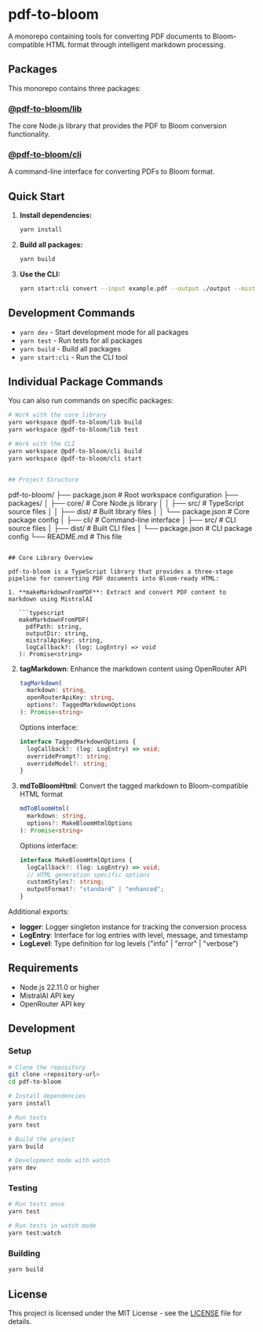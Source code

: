 # pdf-to-bloom

A monorepo containing tools for converting PDF documents to Bloom-compatible HTML format through intelligent markdown processing.

## Packages

This monorepo contains three packages:

### [@pdf-to-bloom/lib](./packages/lib)

The core Node.js library that provides the PDF to Bloom conversion functionality.

### [@pdf-to-bloom/cli](./packages/cli)

A command-line interface for converting PDFs to Bloom format.

## Quick Start

1. **Install dependencies:**

   ```bash
   yarn install
   ```

2. **Build all packages:**

   ```bash
   yarn build
   ```

3. **Use the CLI:**
   ```bash
   yarn start:cli convert --input example.pdf --output ./output --mistral-key YOUR_KEY
   ```

## Development Commands

- `yarn dev` - Start development mode for all packages
- `yarn test` - Run tests for all packages
- `yarn build` - Build all packages
- `yarn start:cli` - Run the CLI tool

## Individual Package Commands

You can also run commands on specific packages:

```bash
# Work with the core library
yarn workspace @pdf-to-bloom/lib build
yarn workspace @pdf-to-bloom/lib test

# Work with the CLI
yarn workspace @pdf-to-bloom/cli build
yarn workspace @pdf-to-bloom/cli start


## Project Structure

```

pdf-to-bloom/
├── package.json # Root workspace configuration
├── packages/
│ ├── core/ # Core Node.js library
│ │ ├── src/ # TypeScript source files
│ │ ├── dist/ # Built library files
│ │ └── package.json # Core package config
│ ├── cli/ # Command-line interface
│ ├── src/ # CLI source files
│ ├── dist/ # Built CLI files
│ └── package.json # CLI package config
└── README.md # This file

````

## Core Library Overview

pdf-to-bloom is a TypeScript library that provides a three-stage pipeline for converting PDF documents into Bloom-ready HTML:

1. **makeMarkdownFromPDF**: Extract and convert PDF content to markdown using MistralAI

   ```typescript
   makeMarkdownFromPDF(
     pdfPath: string,
     outputDir: string,
     mistralApiKey: string,
     logCallback?: (log: LogEntry) => void
   ): Promise<string>
````

2. **tagMarkdown**: Enhance the markdown content using OpenRouter API

   ```typescript
   tagMarkdown(
     markdown: string,
     openRouterApiKey: string,
     options?: TaggedMarkdownOptions
   ): Promise<string>
   ```

   Options interface:

   ```typescript
   interface TaggedMarkdownOptions {
     logCallback?: (log: LogEntry) => void;
     overridePrompt?: string;
     overrideModel?: string;
   }
   ```

3. **mdToBloomHtml**: Convert the tagged markdown to Bloom-compatible HTML format

   ```typescript
   mdToBloomHtml(
     markdown: string,
     options?: MakeBloomHtmlOptions
   ): Promise<string>
   ```

   Options interface:

   ```typescript
   interface MakeBloomHtmlOptions {
     logCallback?: (log: LogEntry) => void;
     // HTML generation specific options
     customStyles?: string;
     outputFormat?: "standard" | "enhanced";
   }
   ```

Additional exports:

- **logger**: Logger singleton instance for tracking the conversion process
- **LogEntry**: Interface for log entries with level, message, and timestamp
- **LogLevel**: Type definition for log levels ("info" | "error" | "verbose")

## Requirements

- Node.js 22.11.0 or higher
- MistralAI API key
- OpenRouter API key

## Development

### Setup

```bash
# Clone the repository
git clone <repository-url>
cd pdf-to-bloom

# Install dependencies
yarn install

# Run tests
yarn test

# Build the project
yarn build

# Development mode with watch
yarn dev
```

### Testing

```bash
# Run tests once
yarn test

# Run tests in watch mode
yarn test:watch
```

### Building

```bash
yarn build
```

## License

This project is licensed under the MIT License - see the [LICENSE](LICENSE) file for details.
